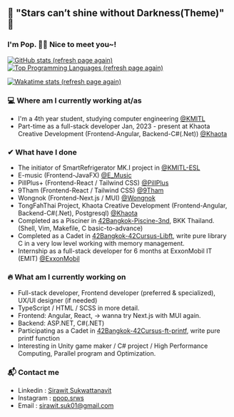 ## 🌟 "Stars can’t shine without Darkness(Theme)" 🌟
<!-- [![spotify-github-profile](https://spotify-github-profile.vercel.app/api/view?uid=314syv3rgch3ver4cqoepjuyrb5a&cover_image=false&theme=default&bar_color_cover=false)](https://open.spotify.com/playlist/37i9dQZF1E35jB9haBulio) -->

### I'm Pop. 👋😄 Nice to meet you~!
[![GitHub stats (refresh page again)](https://github-readme-stats-sirawit-suk.vercel.app/api?username=sirawit-suk&show_icons=true&theme=slateorange&hide_border=true)](https://github.com/anuraghazra/github-readme-stats)
[![Top Programming Languages (refresh page again)](https://github-readme-stats-sirawit-suk.vercel.app/api/top-langs/?username=sirawit-suk&layout=compact&theme=slateorange&hide_border=true&langs_count=10)](https://github.com/anuraghazra/github-readme-stats)

[![Wakatime stats (refresh page again)](https://github-readme-stats-git-masterrstaa-rickstaa.vercel.app/api/wakatime?username=popeyeza12&theme=slateorange&layout=compact&hide_border=true&v=2)
](https://wakatime.com/dashboard)

### 💻 Where am I currently working at/as
- I'm a 4th year student, studying computer engineering [@KMITL](https://www.kmitl.ac.th)
- Part-time as a full-stack developer Jan, 2023 - present at Khaota Creative Development (Frontend-Angular, Backend-C#(.Net)) [@Khaota](http://www.khaota.com/th/index.html)


### ✔ What have I done
- The initiator of SmartRefrigerator MK.I project in [@KMITL-ESL](https://github.com/KMITL-ESL)
- E-music (Frontend-JavaFX) [@E_Music](https://github.com/Poomipat-Ch/E_Music)
- PillPlus+ (Frontend-React / Tailwind CSS) [@PillPlus](https://github.com/PillPlus-Team)
- 9Tham (Frontend-React / Tailwind CSS) [@9Tham](https://github.com/SOFT-STUDIO-GROUPWORK)
- Wongnok (Frontend-Next.js / MUI) [@Wongnok](https://github.com/TOC-GROUPWORK)
- TongFahThai Project, Khaota Creative Development (Frontend-Angular, Backend-C#(.Net), Postgresql) [@Khaota](http://www.khaota.com/th/index.html)
- Completed as a Pisciner in [42Bangkok-Piscine-3nd](https://github.com/sirawit-suk/42Bangkok-Piscine-3nd), BKK Thailand. (Shell, Vim, Makefile, C basic-to-advance)
- Completed as a Cadet in [42Bangkok-42Cursus-Libft](https://github.com/sirawit-suk/42BKK-42Cursus-Libft), write pure library C in a very low level working with memory management.
- Internship as a full-stack developer for 6 months at ExxonMobil IT (EMIT) [@ExxonMobil](https://github.com/ExxonMobil)

### 🔥 What am I currently working on
- Full-stack developer, Frontend developer (preferred & specialized), UX/UI designer (if needed)
- TypeScript / HTML / SCSS in more detail.
- Frontend: Angular, React, -> wanna try Next.js with MUI again.
- Backend: ASP.NET, C#(.NET)
- Participating as a Cadet in [42Bangkok-42Cursus-ft-printf](https://github.com/sirawit-suk/42BKK-42Cursus-ft-printf), write pure printf function
- Interesting in Unity game maker / C# project / High Performance Computing, Parallel program and Optimization.

### 📬 Contact me
- Linkedin : [Sirawit Sukwattanavit](https://www.linkedin.com/in/sirawit-suk/)
- Instagram : [ppop.srws](https://www.instagram.com/ppop.srws/)
- Email : sirawit.suk01@gmail.com


<!-- my fav theme
- monokai
- slateorange
-->



<!--
**sirawit-suk/sirawit-suk** is a ✨ _special_ ✨ repository because its `README.md` (this file) appears on your GitHub profile.
Here are some ideas to get you started:
- 🔭 I’m currently working on ...
- 🌱 I’m currently learning ...
- 👯 I’m looking to collaborate on ...
- 🤔 I’m looking for help with ...
- 💬 Ask me about ...
- 📫 How to reach me: ...
- 😄 Pronouns: ...
- ⚡ Fun fact: ...
-->
